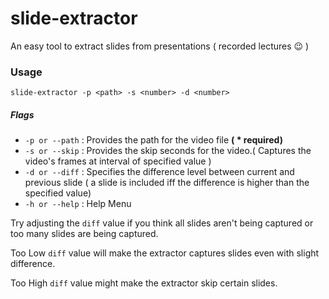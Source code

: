 # slide-extractor
An easy tool to extract slides from presentations ( recorded lectures 😉 )

<h3>Usage</h3>

`slide-extractor -p <path> -s <number> -d <number>`

<h5>Flags</h5>

- `-p or --path` : Provides the path for the video file <b>( * required)</b>
- `-s or --skip` : Provides the skip seconds for the video.( Captures the video's frames at interval of specified value )
- `-d or --diff` : Specifies the difference level between current and previous slide ( a slide is included iff the difference is higher than the specified value)
- `-h or --help` : Help Menu

Try adjusting the `diff` value if you think all slides aren't being captured or too many slides are being captured.

Too Low `diff` value will make the extractor captures slides even with slight difference.

Too  High `diff` value might make the extractor skip certain slides.
